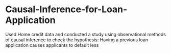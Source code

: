 # Causal-Inference-for-Loan-Application
Used Home credit data and conducted a study using observational methods of causal inference to check the hypothesis: Having a previous loan application causes applicants to default less
